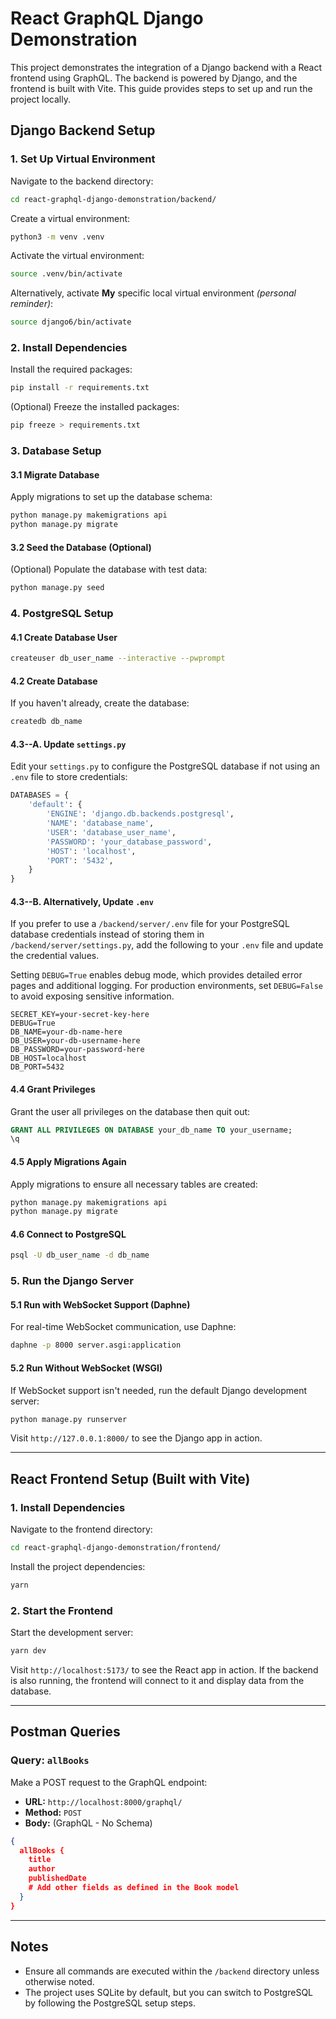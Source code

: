 # React GraphQL Django Demonstration

This project demonstrates the integration of a Django backend with a React frontend using GraphQL. The backend is powered by Django, and the frontend is built with Vite. This guide provides steps to set up and run the project locally.

## Django Backend Setup

### 1. Set Up Virtual Environment

Navigate to the backend directory:

```bash
cd react-graphql-django-demonstration/backend/
```

Create a virtual environment:

```bash
python3 -m venv .venv
```

Activate the virtual environment:

```bash
source .venv/bin/activate
```

Alternatively, activate **My** specific local virtual environment _(personal reminder)_:

```bash
source django6/bin/activate
```

### 2. Install Dependencies

Install the required packages:

```bash
pip install -r requirements.txt
```

(Optional) Freeze the installed packages:

```bash
pip freeze > requirements.txt
```

### 3. Database Setup

#### 3.1 Migrate Database

Apply migrations to set up the database schema:

```bash
python manage.py makemigrations api
python manage.py migrate
```

#### 3.2 Seed the Database (Optional)

(Optional) Populate the database with test data:

```bash
python manage.py seed
```

### 4. PostgreSQL Setup

#### 4.1 Create Database User

```bash
createuser db_user_name --interactive --pwprompt
```

#### 4.2 Create Database

If you haven't already, create the database:

```bash
createdb db_name
```

#### 4.3--A. Update `settings.py`

Edit your `settings.py` to configure the PostgreSQL database if not using an `.env` file to store credentials:

```python
DATABASES = {
    'default': {
        'ENGINE': 'django.db.backends.postgresql',
        'NAME': 'database_name',
        'USER': 'database_user_name',
        'PASSWORD': 'your_database_password',
        'HOST': 'localhost',
        'PORT': '5432',
    }
}

```

#### 4.3--B. Alternatively, Update `.env`

If you prefer to use a `/backend/server/.env` file for your PostgreSQL database credentials instead of storing them in `/backend/server/settings.py`, add the following to your `.env` file and update the credential values.

Setting `DEBUG=True` enables debug mode, which provides detailed error pages and additional logging. For production environments, set `DEBUG=False` to avoid exposing sensitive information.

```.env
SECRET_KEY=your-secret-key-here
DEBUG=True
DB_NAME=your-db-name-here
DB_USER=your-db-username-here
DB_PASSWORD=your-password-here
DB_HOST=localhost
DB_PORT=5432
```

#### 4.4 Grant Privileges

Grant the user all privileges on the database then quit out:

```sql
GRANT ALL PRIVILEGES ON DATABASE your_db_name TO your_username;
\q
```

#### 4.5 Apply Migrations Again

Apply migrations to ensure all necessary tables are created:

```bash
python manage.py makemigrations api
python manage.py migrate
```

#### 4.6 Connect to PostgreSQL

```bash
psql -U db_user_name -d db_name
```

### 5. Run the Django Server

#### 5.1 Run with WebSocket Support (Daphne)

For real-time WebSocket communication, use Daphne:

```bash
daphne -p 8000 server.asgi:application
```

#### 5.2 Run Without WebSocket (WSGI)

If WebSocket support isn't needed, run the default Django development server:

```bash
python manage.py runserver
```

Visit `http://127.0.0.1:8000/` to see the Django app in action.

---

## React Frontend Setup (Built with Vite)

### 1. Install Dependencies

Navigate to the frontend directory:

```bash
cd react-graphql-django-demonstration/frontend/
```

Install the project dependencies:

```bash
yarn
```

### 2. Start the Frontend

Start the development server:

```bash
yarn dev
```

Visit `http://localhost:5173/` to see the React app in action. If the backend is also running, the frontend will connect to it and display data from the database.

---

## Postman Queries

### Query: `allBooks`

Make a POST request to the GraphQL endpoint:

- **URL:** `http://localhost:8000/graphql/`
- **Method:** `POST`
- **Body:** (GraphQL - No Schema)

```json
{
  allBooks {
    title
    author
    publishedDate
    # Add other fields as defined in the Book model
  }
}
```

---

## Notes

- Ensure all commands are executed within the `/backend` directory unless otherwise noted.
- The project uses SQLite by default, but you can switch to PostgreSQL by following the PostgreSQL setup steps.
